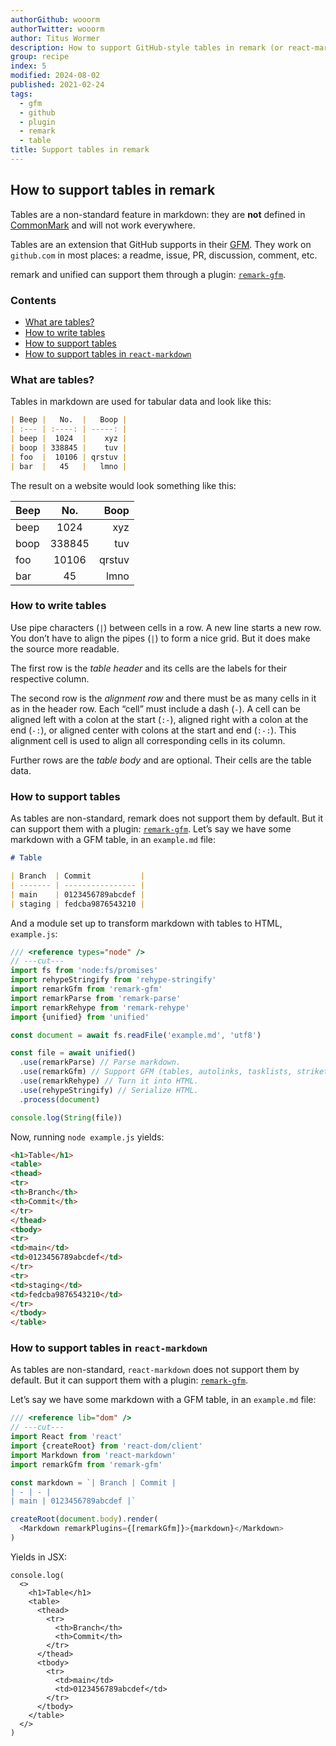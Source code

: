 ```yaml
---
authorGithub: wooorm
authorTwitter: wooorm
author: Titus Wormer
description: How to support GitHub-style tables in remark (or react-markdown)
group: recipe
index: 5
modified: 2024-08-02
published: 2021-02-24
tags:
  - gfm
  - github
  - plugin
  - remark
  - table
title: Support tables in remark
---
```


## How to support tables in remark

Tables are a non-standard feature in markdown: they are **not** defined in
[CommonMark][] and will not work everywhere.

Tables are an extension that GitHub supports in their [GFM][].
They work on `github.com` in most places:
a readme, issue, PR, discussion, comment, etc.

remark and unified can support them through a plugin:
[`remark-gfm`][remark-gfm].

### Contents

* [What are tables?](#what-are-tables)
* [How to write tables](#how-to-write-tables)
* [How to support tables](#how-to-support-tables)
* [How to support tables in `react-markdown`](#how-to-support-tables-in-react-markdown)

### What are tables?

Tables in markdown are used for tabular data and look like this:

```markdown
| Beep |   No.  |   Boop |
| :--- | :----: | -----: |
| beep |  1024  |    xyz |
| boop | 338845 |    tuv |
| foo  |  10106 | qrstuv |
| bar  |   45   |   lmno |
```

The result on a website would look something like this:

| Beep |   No.  |   Boop |
| :--- | :----: | -----: |
| beep |  1024  |    xyz |
| boop | 338845 |    tuv |
| foo  |  10106 | qrstuv |
| bar  |   45   |   lmno |

### How to write tables

Use pipe characters (`|`) between cells in a row.
A new line starts a new row.
You don’t have to align the pipes (`|`) to form a nice grid.
But it does make the source more readable.

The first row is the *table header* and its cells are the labels for their
respective column.

The second row is the *alignment row* and there must be as many cells in it as
in the header row.
Each “cell” must include a dash (`-`).
A cell can be aligned left with a colon at the start (`:-`),
aligned right with a colon at the end (`-:`),
or aligned center with colons at the start and end (`:-:`).
This alignment cell is used to align all corresponding cells in its column.

Further rows are the *table body* and are optional.
Their cells are the table data.

### How to support tables

As tables are non-standard, remark does not support them by default.
But it can support them with a plugin: [`remark-gfm`][remark-gfm].
Let’s say we have some markdown with a GFM table, in an `example.md` file:

```markdown
# Table

| Branch  | Commit           |
| ------- | ---------------- |
| main    | 0123456789abcdef |
| staging | fedcba9876543210 |
```

And a module set up to transform markdown with tables to HTML, `example.js`:

```js twoslash
/// <reference types="node" />
// ---cut---
import fs from 'node:fs/promises'
import rehypeStringify from 'rehype-stringify'
import remarkGfm from 'remark-gfm'
import remarkParse from 'remark-parse'
import remarkRehype from 'remark-rehype'
import {unified} from 'unified'

const document = await fs.readFile('example.md', 'utf8')

const file = await unified()
  .use(remarkParse) // Parse markdown.
  .use(remarkGfm) // Support GFM (tables, autolinks, tasklists, strikethrough).
  .use(remarkRehype) // Turn it into HTML.
  .use(rehypeStringify) // Serialize HTML.
  .process(document)

console.log(String(file))
```

Now, running `node example.js` yields:

```html
<h1>Table</h1>
<table>
<thead>
<tr>
<th>Branch</th>
<th>Commit</th>
</tr>
</thead>
<tbody>
<tr>
<td>main</td>
<td>0123456789abcdef</td>
</tr>
<tr>
<td>staging</td>
<td>fedcba9876543210</td>
</tr>
</tbody>
</table>
```

### How to support tables in `react-markdown`

As tables are non-standard, `react-markdown` does not support them by default.
But it can support them with a plugin: [`remark-gfm`][remark-gfm].

Let’s say we have some markdown with a GFM table, in an `example.md` file:

```js twoslash
/// <reference lib="dom" />
// ---cut---
import React from 'react'
import {createRoot} from 'react-dom/client'
import Markdown from 'react-markdown'
import remarkGfm from 'remark-gfm'

const markdown = `| Branch | Commit |
| - | - |
| main | 0123456789abcdef |`

createRoot(document.body).render(
  <Markdown remarkPlugins={[remarkGfm]}>{markdown}</Markdown>
)
```

Yields in JSX:

```tsx
console.log(
  <>
    <h1>Table</h1>
    <table>
      <thead>
        <tr>
          <th>Branch</th>
          <th>Commit</th>
        </tr>
      </thead>
      <tbody>
        <tr>
          <td>main</td>
          <td>0123456789abcdef</td>
        </tr>
      </tbody>
    </table>
  </>
)
```

[commonmark]: https://commonmark.org

[gfm]: https://github.github.com/gfm/

[remark-gfm]: https://github.com/remarkjs/remark-gfm
